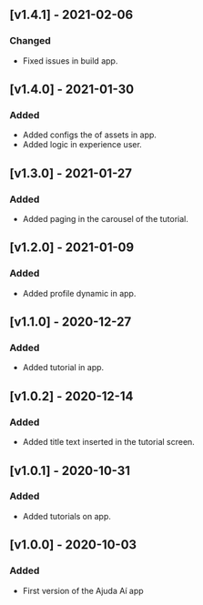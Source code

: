 ## [v1.4.1] - 2021-02-06

### Changed
+ Fixed issues in build app.
## [v1.4.0] - 2021-01-30

### Added
+ Added configs the of assets in app.
+ Added logic in experience user.

## [v1.3.0] - 2021-01-27

### Added
+ Added paging in the carousel of the tutorial.

## [v1.2.0] - 2021-01-09

### Added
+ Added profile dynamic in app.

## [v1.1.0] - 2020-12-27

### Added
+ Added tutorial in app.
## [v1.0.2] - 2020-12-14

### Added
+ Added title text inserted in the tutorial screen.

## [v1.0.1] - 2020-10-31

### Added
+ Added tutorials on app.

## [v1.0.0] - 2020-10-03

### Added
+ First version of the Ajuda Aí app

